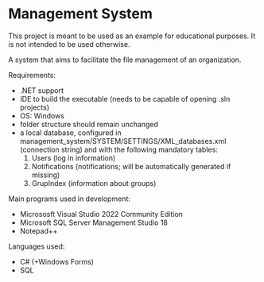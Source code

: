 # Management System
This project is meant to be used as an example for educational purposes. It is not intended to be used otherwise.

A system that aims to facilitate the file management of an organization.

Requirements:
- .NET support
- IDE to build the executable (needs to be capable of opening .sln projects)
- OS: Windows
- folder structure should remain unchanged 
- a local database, configured in management_system/SYSTEM/SETTINGS/XML_databases.xml (connection string) and with the following mandatory tables:
    1. Users (log in information)
    2. Notifications (notifications; will be automatically generated if missing)
    3. GrupIndex (information about groups)
  
Main programs used in development:
- Micrososft Visual Studio 2022 Community Edition
- Microsoft SQL Server Management Studio 18
- Notepad++

Languages used:
- C# (+Windows Forms)
- SQL 
